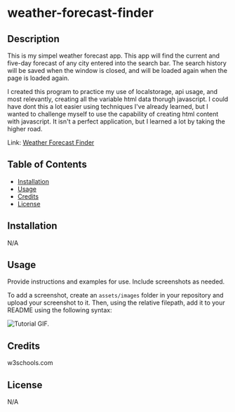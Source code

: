 # weather-forecast-finder

## Description

This is my simpel weather forecast app.  This app will find the current and five-day forecast of any city entered into the search bar.  The search history will be saved when the window is closed, and will be loaded again when the page is loaded again.

I created this program to practice my use of localstorage, api usage, and most relevantly, creating all the variable html data thorugh javascript.  I could have dont this a lot easier using techniques I've already learned, but I wanted to challenge myself to use the capability of creating html content with javascript.  It isn't a perfect application, but I learned a lot by taking the higher road.


Link: [Weather Forecast Finder](https://ekirbs.github.io/weather-forecast-finder/ 'An app to find the weather forecast in any city in the USA.')

## Table of Contents

- [Installation](#installation)
- [Usage](#usage)
- [Credits](#credits)
- [License](#license)

## Installation

N/A

## Usage

Provide instructions and examples for use. Include screenshots as needed.

To add a screenshot, create an `assets/images` folder in your repository and upload your screenshot to it. Then, using the relative filepath, add it to your README using the following syntax:

![Tutorial GIF.](./assets/images/tutor-gif.gif)

## Credits

w3schools.com

## License

N/A